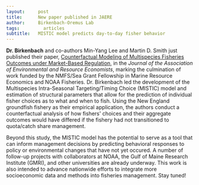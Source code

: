 ```yaml
---
layout:     post
title:      New paper published in JAERE
author:     Birkenbach-Oremus Lab
tags: 		  articles
subtitle:  	MISTIC model predicts day-to-day fisher behavior
---
```

<!-- Start Writing Below in Markdown -->
**Dr. Birkenbach** and co-authors Min-Yang Lee and Martin D. Smith just published their paper, [Counterfactual Modeling of Multispecies Fisheries Outcomes under Market-Based Regulation](https://www.journals.uchicago.edu/doi/10.1086/727356), in the *Journal of the Association of Environmental and Resource Economists*, marking the culmination of work funded by the NMFS/Sea Grant Fellowship in Marine Resource Economics and NOAA Fisheries. Dr. Birkenbach led the development of the Multispecies Intra-Seasonal Targeting/Timing Choice (MISTIC) model and estimation of structural parameters that allow for the prediction of individual fisher choices as to what and when to fish. Using the New England groundfish fishery as their empirical application, the authors conduct a counterfactual analysis of how fishers' choices and their aggregate outcomes would have differed if the fishery had not transitioned to quota/catch share management. 

Beyond this study, the MISTIC model has the potential to serve as a tool that can inform management decisions by predicting behavioral responses to policy or environmental changes that have not yet occured. A number of follow-up projects with collaborators at NOAA, the Gulf of Maine Research Institute (GMRI), and other universities are already underway. This work is also intended to advance nationwide efforts to integrate more socioeconomic data and methods into fisheries management. Stay tuned! 
